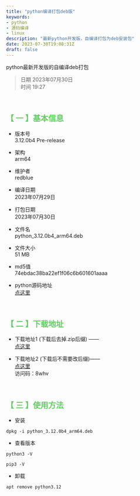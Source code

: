 ```yaml
---
title: "python编译打包deb版"
keywords:
- python
- 源码编译
- linux
description: "最新python开发版，自编译打包为deb安装包"
date: 2023-07-30T19:08:31Z
draft: false
---
```


python最新开发版的自编译deb打包 <br>
<!--more-->

> 日期 2023年07月30日 <br>
> 时间 19:27

&nbsp; 

## <font color=#66CC66>【 一 】基本信息</font>
- 版本号 <br>
3.12.0b4 Pre-release

- 架构 <br>
arm64

- 维护者  <br>
redblue

- 编译日期  <br>
2023年07月29日

- 打包日期  <br>
2023年07月30日

- 文件名 <br>
python_3.12.0b4_arm64.deb

- 文件大小 <br>
 51 MB

- md5值 <br>
74ebdac38ba22ef1f06c6b601601aaaa

- python源码地址 <br>
[点这里](https://www.python.org/downloads/)

&nbsp; 

## <font color=#66CC66>【 二 】下载地址</font>
- 下载地址1 (下载后去掉.zip后缀) ——  <br>
[点这里](https://redblue.lanzouk.com/iBuFU13w8uyj)

- 下载地址2 (下载后不需要改后缀)—— <br>
[点这里](https://cloud.189.cn/web/share?code=rYrMJf6r6RJz) <br>
访问码：8whv

&nbsp; 

## <font color=#66CC66>【 三 】使用方法</font>
- 安装 <br>
```
dpkg -i python_3.12.0b4_arm64.deb
```

- 查看版本 <br>
```
python3 -V
```
```
pip3 -V
```

- 卸载 <br>
```
apt remove python3.12
```
